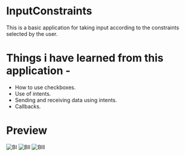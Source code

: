 # InputConstraints

This is a basic application for taking input according to the constraints selected by the user.

# Things i have learned from this application - 

* How to use checkboxes.
* Use of intents.
* Sending and receiving data using intents.
* Callbacks.

# Preview

![Bl](https://user-images.githubusercontent.com/68476336/116872393-6e5f9700-ac33-11eb-9a08-2e47f02c7599.PNG)
![Bll](https://user-images.githubusercontent.com/68476336/116872415-77506880-ac33-11eb-91e6-b1f86fb0befd.PNG)
![Blll](https://user-images.githubusercontent.com/68476336/116872429-7ddee000-ac33-11eb-9886-b017ac8b61bc.PNG)

